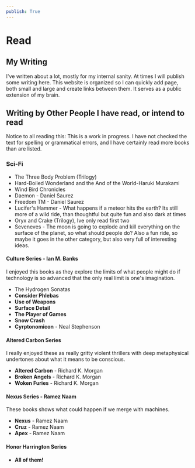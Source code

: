```yaml
---
publish: True
---
```

# Read


## My Writing

I've written about a lot, mostly for my internal sanity. At times I will publish some writing here.
This website is organized so I can quickly add page, both small and large and create links between them. It serves as a public extension of my brain.

## Writing by Other People I have read, or intend to read

Notice to all reading this: This is a work in progress. I have not checked the text for spelling or grammatical errors, and I have certainly read more books than are listed.

### Sci-Fi
 - The Three Body Problem (Trilogy) 
 - Hard-Boiled Wonderland and the And of the World-Haruki Murakami
 - Wind Bird Chronicles
 - Daemon - Daniel Saurez
 - Freedom TM - Daniel Saurez
 - Lucifer's Hammer - What happens if a meteor hits the earth? Its still more of a wild ride, than thoughtful but quite fun and also dark at times
 - Oryx and Crake (Trilogy), Ive only read first two
 - Seveneves - The moon is going to explode and kill everything on the surface of the planet, so what should people do? Also a fun ride, so maybe it goes in the other category, but also very full of interesting ideas.
 
#### Culture Series - Ian M. Banks
I enjoyed this books as they explore the limits of what people might do if technology is so advanced that the only real limit is one's imagination. 

 - The Hydrogen Sonatas
 - **Consider Phlebas**
 - **Use of Weapons**
 - **Surface Detail**
 - **The Player of Games**
 - **Snow Crash**
 - **Cyrptonomicon** - Neal Stephenson
 
#### Altered Carbon Series
I really enjoyed these as really gritty violent thrillers with deep metaphysical undertones about what it means to be conscious.
 - **Altered Carbon** - Richard K. Morgan
 - **Broken Angels** - Richard K. Morgan
 - **Woken Furies** - Richard K. Morgan

#### Nexus Series - Ramez Naam
These books shows what could happen if we merge with machines.
 - **Nexus** - Ramez Naam
 - **Cruz** - Ramez Naam
 - **Apex** - Ramez Naam
 
#### Honor Harrington Series
 - **All of them!**
